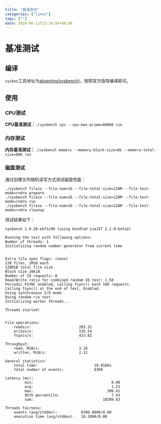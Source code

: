 ```yaml
---
title: "基准测试"
categories: ["linux"]
tags: [""]
date: 2020-06-11T21:24:54+08:00
---
```


# 基准测试

## 编译

`sysben`工具地址为[akopytov/sysbench)](https://github.com/akopytov/sysbench)，按照官方指导编译即可。

## 使用

### CPU测试

**CPU基准测试：**`./sysbench cpu --cpu-max-prime=40000 run`

### 内存测试

**内存基准测试：**`./sysbench memory --memory-block-size=8k --memory-total-size=80G run`

### 磁盘测试

通过创建文件随机读写方式测试磁盘性能：

```shell
./sysbench fileio --file-num=16 --file-total-size=128M --file-test-mode=rndrw prepare
./sysbench fileio --file-num=16 --file-total-size=128M --file-test-mode=rndrw run
./sysbench fileio --file-num=16 --file-total-size=128M --file-test-mode=rndrw cleanup
```

测试结果如下：

```shell
sysbench 1.0.20-ebf1c90 (using bundled LuaJIT 2.1.0-beta2)

Running the test with following options:
Number of threads: 1
Initializing random number generator from current time


Extra file open flags: (none)
128 files, 1MiB each
128MiB total file size
Block size 16KiB
Number of IO requests: 0
Read/Write ratio for combined random IO test: 1.50
Periodic FSYNC enabled, calling fsync() each 100 requests.
Calling fsync() at the end of test, Enabled.
Using synchronous I/O mode
Doing random r/w test
Initializing worker threads...

Threads started!


File operations:
    reads/s:                      203.31
    writes/s:                     135.54
    fsyncs/s:                     433.82

Throughput:
    read, MiB/s:                  3.18
    written, MiB/s:               2.12

General statistics:
    total time:                          10.9160s
    total number of events:              8309

Latency (ms):
         min:                                    0.00
         avg:                                    1.23
         max:                                  300.41
         95th percentile:                        7.43
         sum:                                10209.83

Threads fairness:
    events (avg/stddev):           8309.0000/0.00
    execution time (avg/stddev):   10.2098/0.00
```
